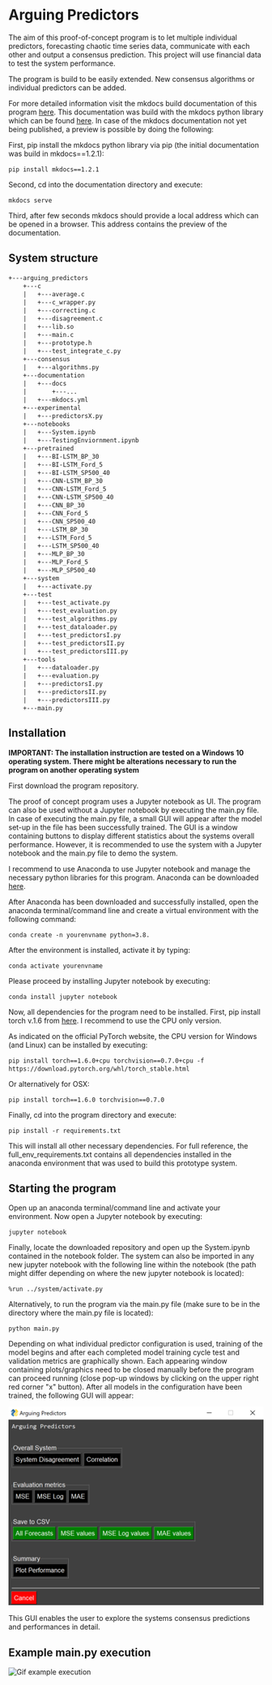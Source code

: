 # Arguing Predictors

The aim of this proof-of-concept program is to let multiple individual predictors, forecasting chaotic time series data, communicate with each other and output a consensus prediction. This project will use financial data to test the system performance.

The program is build to be easily extended. New consensus algorithms or individual predictors can be added. 

For more detailed information visit the mkdocs build documentation of this program [here](). This documentation was build with the mkdocs python library which can be found [here](https://www.mkdocs.org/). In case of the mkdocs documentation not yet being published, a preview is possible by doing the following:

First, pip install the mkdocs python library via pip (the initial documentation was build in mkdocs==1.2.1):

```shell
pip install mkdocs==1.2.1
```

Second, cd into the documentation directory and execute:

```shell
mkdocs serve
```

Third, after few seconds mkdocs should provide a local address which can be opened in a browser. This address contains the preview of the documentation.

## System structure

```shell
+---arguing_predictors
    +---c 
    |   +---average.c
    |   +---c_wrapper.py
    |   +---correcting.c
    |   +---disagreement.c
    |   +---lib.so
    |   +---main.c
    |   +---prototype.h
    |   +---test_integrate_c.py
    +---consensus
    |   +---algorithms.py
    +---documentation
    |   +---docs
    |       +---...
    |   +---mkdocs.yml	
    +---experimental
    |   +---predictorsX.py
    +---notebooks
    |   +---System.ipynb
    |   +---TestingEnviornment.ipynb
    +---pretrained
    |	+---BI-LSTM_BP_30
    |	+---BI-LSTM_Ford_5
    |   +---BI-LSTM_SP500_40
    |	+---CNN-LSTM_BP_30
    |	+---CNN-LSTM_Ford_5
    |	+---CNN-LSTM_SP500_40
    |	+---CNN_BP_30
    |	+---CNN_Ford_5
    |	+---CNN_SP500_40
    |	+---LSTM_BP_30
    |	+---LSTM_Ford_5
    |	+---LSTM_SP500_40
    |	+---MLP_BP_30
    |	+---MLP_Ford_5
    |	+---MLP_SP500_40
    +---system
    |   +---activate.py
    +---test
    |   +---test_activate.py
    |   +---test_evaluation.py
    |   +---test_algorithms.py
    |   +---test_dataloader.py
    |   +---test_predictorsI.py
    |   +---test_predictorsII.py
    |   +---test_predictorsIII.py
    +---tools
    |   +---dataloader.py
    |   +---evaluation.py
    |   +---predictorsI.py
    |   +---predictorsII.py
    |   +---predictorsIII.py 
    +---main.py
```

## Installation

**IMPORTANT: The installation instruction are tested on a Windows 10 operating system. There might be alterations necessary to run the program on another operating system**

First download the program repository.

The proof of concept program uses a Jupyter notebook as UI. The program can also be used without a Jupyter notebook by executing the main.py file. In case of executing the main.py file, a small GUI will appear after the model set-up in the file has been successfully trained. The GUI is a window containing buttons to display different statistics about the systems overall performance. However, it is recommended to use the system with a Jupyter notebook and the main.py file to demo the system.

I recommend to use Anaconda to use Jupyter notebook and manage the necessary python libraries for this program. Anaconda can be downloaded [here](https://www.anaconda.com/products/individual#Downloads).

After Anaconda has been downloaded and successfully installed, open the anaconda terminal/command line and create a virtual environment with the following command:

```shell
conda create -n yourenvname python=3.8. 
```

After the environment is installed, activate it by typing: 

```shell
conda activate yourenvname
```

Please proceed by installing Jupyter notebook by executing:

```shell
conda install jupyter notebook
```

Now, all dependencies for the program need to be installed. First, pip install torch v.1.6 from [here](https://pytorch.org/get-started/previous-versions/). I recommend to use the CPU only version.

As indicated on the official PyTorch website, the CPU version for Windows (and Linux) can be installed by executing:

```shell
pip install torch==1.6.0+cpu torchvision==0.7.0+cpu -f https://download.pytorch.org/whl/torch_stable.html
```

Or alternatively for OSX:

```shell
pip install torch==1.6.0 torchvision==0.7.0
```

Finally, cd into the program directory and execute:

```shell
pip install -r requirements.txt
```

This will install all other necessary dependencies. For full reference, the full_env_requirements.txt contains all dependencies installed in the anaconda environment that was used to build this prototype system.

## Starting the program

Open up an anaconda terminal/command line and activate your environment. Now open a Jupyter notebook by executing: 
```shell
jupyter notebook
```
Finally, locate the downloaded repository and open up the System.ipynb contained in the notebook folder. The system can also be imported in any new jupyter notebook with the following line within the notebook (the path might differ depending on where the new jupyter notebook is located): 

```python3
%run ../system/activate.py
```

Alternatively, to run the program via the main.py file (make sure to be in the directory where the main.py file is located):
```shell
python main.py
```
Depending on what individual predictor configuration is used, training of the model begins and after each completed model training cycle test and validation metrics are graphically shown. Each appearing window containing plots/graphics need to be closed manually before the program can proceed running (close pop-up windows by clicking on the upper right red corner "x" button). After all models in the configuration have been trained, the following GUI will appear:

![GUI menu main.py](documentation/docs/resources/gui.png)

This GUI enables the user to explore the systems consensus predictions and performances in detail.

## Example main.py execution

![Gif example execution](documentation/docs/resources/ExampleMain.gif)
